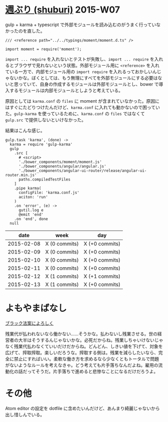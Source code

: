 # [週ぶり (shuburi)][shuburi] 2015-W07

gulp + karma + typescript で外部モジュールを読み込むのがうまく行っていなかったのを直した。

```
/// <reference path="../../typings/moment/moment.d.ts" />

import moment = require('moment');

```

`import ... require` を入れないとテストが失敗し、`import ... require` を入れるとブラウザで見れないという状態。外部モジュール用に `<reference>` を入れている一方で、内部モジュール用の `import require` を入れるっておかしいんじゃないかな。ぼくとしては、もう無理にすべてを外部モジュールにする必要はないと思っていて、自身の作成するモジュールは外部モジュールとし、bower で導入するモジュールは内部モジュールとしようと考えている。

原因としては `karma.conf` の `files` に moment が含まれていなかった。原因にはすぐにたどりつけたんだけど、`karma.conf` に入れても動かないので困っていた。`gulp-karma` を使っているために、`karma.conf` の `files` ではなくて `gulp.src` で提供しないといけなかった。

結果はこんな感じ。

```
gulp.task 'karma', (done) ->
  karma = require 'gulp-karma'
  gulp
    .src [
      # <script>
      './bower_components/moment/moment.js'
      './bower_components/angular/angular.js'
      './bower_components/angular-ui-router/release/angular-ui-router.min.js'
      paths.compiledTestFiles
    ]
    .pipe karma(
      configFile: 'karma.conf.js'
      aciton: 'run'
    )
    .on 'error', (e) ->
      gutil.log e
      @emit 'end'
    .on 'end', done
  null
```

date       | week           | day
-----------|----------------|-----------------
2015-02-08 | X (0 commits)  | X (+0 commits)
2015-02-09 | X (0 commits)  | X (+0 commits)
2015-02-10 | X (0 commits)  | X (+0 commits)
2015-02-11 | X (0 commits)  | X (+0 commits)
2015-02-12 | X (1 commits)  | X (+1 commits)
2015-02-13 | X (1 commits)  | X (+0 commits)

# よもやまばなし

[ブラック法案によろしく](http://b.hatena.ne.jp/entry/241514387/comment/bouzuya)

残業代が払われないなら働かない……そうかな。払わないし残業させる。世の経営者の大半はそうするんじゃないかな。必死だからね。残業しちゃいけないじゃなく残業代払わなくていいだけだからね。どんどん、しきい値を下げて、対象を広げて、搾取搾取。楽しいだろうな。搾取する側は。残業を減らしたいなら、完全に禁止にすればいい。柔軟な働き方を求めるなら少なくともトータルで問題がないようなルールを考えなきゃ。どう考えても片手落ちなんだよね。雇用の流動化の話だってそうだ。片手落ちで進めると悲惨なことになるだけだろうよ。

# その他

Atom editor の設定を dotfile に含めたいんだけど、あんまり綺麗じゃないから出し惜しんでいる。

[shuburi]: http://shuburi.org
[bouzuya/peggie-app]: https://github.com/bouzuya/peggie-app
[bouzuya/hubot-elb]: https://github.com/bouzuya/hubot-elb
[bouzuya/shuburi-report]: https://github.com/bouzuya/shuburi-report
